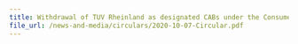 ```yaml
---
title: Withdrawal of TUV Rheinland as designated CABs under the Consumer Protection (Safety Requirements) Registration Scheme
file_url: /news-and-media/circulars/2020-10-07-Circular.pdf
---
```


